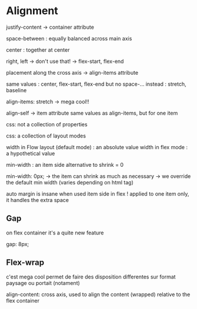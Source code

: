 # Alignment

justify-content -> container attribute

space-between : equally balanced across main axis

center : together at center

right, left -> don't use that!
-> flex-start, flex-end


placement along the cross axis -> align-items attribute

same values : center, flex-start, flex-end
but no space-...
instead : stretch, baseline

align-items: stretch -> mega cool!!

align-self -> item attribute 
same values as align-items, but for one item

css: not a collection of properties

css: a collection of layout modes

width in Flow layout (default mode) : an absolute value
width in flex mode : a hypothetical value

min-width : an item side alternative to shrink = 0

min-width: 0px; -> the item can shrink as much as necessary
-> we override the default min width (varies depending on html tag)

auto margin is insane when used item side in flex !
applied to one item only, it handles the extra space

## Gap

on flex container
it's a quite new feature

gap: 8px;

## Flex-wrap

c'est mega cool
permet de faire des disposition differentes sur format paysage ou portait (notament)

align-content: cross axis, used to align the content (wrapped) relative to the flex container
